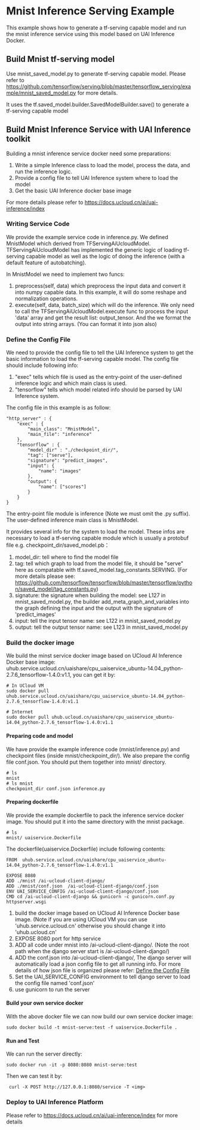 # Mnist Inference Serving Example
This example shows how to generate a tf-serving capable model and run the mnist inference service using this model based on UAI Inference Docker.

## Build Mnist tf-serving model
Use mnist\_saved\_model.py to generate tf-serving capable model. Please refer to https://github.com/tensorflow/serving/blob/master/tensorflow_serving/example/mnist_saved_model.py for more details.

It uses the tf.saved\_model.builder.SavedModelBuilder.save() to generate a tf-serving capable model

## Build Mnist Inference Service with UAI Inference toolkit
Building a mnist inference service docker need some preparations:

1. Write a simple Inference class to load the model, process the data, and run the inference logic.
2. Provide a config file to tell UAI Inference system where to load the model
3. Get the basic UAI Inference docker base image

For more details please refer to https://docs.ucloud.cn/ai/uai-inference/index

### Writing Service Code
We provide the example service code in inference.py. We defined MnistModel which derived from TFServingAiUcloudModel. TFServingAiUcloudModel has implemented the generic logic of loading tf-serving capable model as well as the logic of doing the inference (with a default feature of autobatching).

In MnistModel we need to implement two funcs:

1. preprocess(self, data) which preprocess the input data and convert it into numpy capable data. In this example, it will do some reshape and normalization operations.
2. execute(self, data, batch_size) which will do the inference. We only need to call the TFServingAiUcloudModel.execute func to process the input 'data' array and get the result list: output_tensor. And the we format the output into string arrays. (You can format it into json also)

### Define the Config File
We need to provide the config file to tell the UAI Inference system to get the basic information to load the tf-serving capable model. The config file should include following info:

1. "exec" tells which file is used as the entry-point of the user-defined inference logic and which main class is used. 
2. "tensorflow" tells which model related info should be parsed by UAI Inference system.

The config file in this example is as follow:

    "http_server" : {
        "exec" : {
            "main_class": "MnistModel",
            "main_file": "inference"
        },
        "tensorflow" : {
            "model_dir" : "./checkpoint_dir/",
            "tag": ["serve"],
            "signature": "predict_images",
            "input": {
                "name": "images"
            },
            "output": {
                "name": ["scores"]
            }
        }
    }
    
The entry-point file module is inference (Note we must omit the .py suffix). The user-defined inference main class is MnistModel.

It provides several info for the system to load the model. These infos are necessary to load a tf-serving capable module which is usually a protobuf file e.g. checkpoint\_dir/saved\_model.pb：

1. model\_dir: tell where to find the model file
2. tag: tell which graph to load from the model file, it should be "serve" here as compatable with tf.saved\_model.tag\_constants.SERVING. (For more details please see: https://github.com/tensorflow/tensorflow/blob/master/tensorflow/python/saved_model/tag_constants.py)
3. signature: the signature when building the model: see L127 in mnist\_saved\_model.py, the builder add\_meta\_graph\_and\_variables into the graph defining the input and the output with the signature of 'predict_images'
4. input: tell the input tensor name: see L122 in mnist\_saved\_model.py
5. output: tell the output tensor name: see L123 in mnist\_saved\_model.py

### Build the docker image
We build the minst service docker image based on UCloud AI Inference Docker base image: uhub.service.ucloud.cn/uaishare/cpu_uaiservice\_ubuntu-14.04\_python-2.7.6\_tensorflow-1.4.0:v1.1, you can get it by:

    # In UCloud VM
    sudo docker pull uhub.service.ucloud.cn/uaishare/cpu_uaiservice_ubuntu-14.04_python-2.7.6_tensorflow-1.4.0:v1.1
    
    # Internet
    sudo docker pull uhub.ucloud.cn/uaishare/cpu_uaiservice_ubuntu-14.04_python-2.7.6_tensorflow-1.4.0:v1.1
    
#### Preparing code and model
We have provide the example inference code (mnist/inference.py) and checkpoint files (inside mnist/checkpoint_dir/). We also prepare the config file conf.json. You should put them together into mnist/ directory.

    # ls
    mnist
    # ls mnist
    checkpoint_dir conf.json inference.py

#### Preparing dockerfile
We provide the example dockerfile to pack the inference service docker image. You should put it into the same directory with the mnist package.

	# ls
	mnist/ uaiservice.Dockerfile
	
The dockerfile(uaiservice.Dockerfile) include following contents:

    FROM  uhub.service.ucloud.cn/uaishare/cpu_uaiservice_ubuntu-14.04_python-2.7.6_tensorflow-1.4.0:v1.1

    EXPOSE 8080
    ADD ./mnist /ai-ucloud-client-django/
    ADD ./mnist/conf.json  /ai-ucloud-client-django/conf.json
    ENV UAI_SERVICE_CONFIG /ai-ucloud-client-django/conf.json
    CMD cd /ai-ucloud-client-django && gunicorn -c gunicorn.conf.py httpserver.wsgi

1. build the docker image based on UCloud AI Inference Docker base image. (Note if you are using UCloud VM you can use 'uhub.service.ucloud.cn' otherwise you should change it into 'uhub.ucloud.cn'
2. EXPOSE 8080 port for http service
3. ADD all code under mnist into /ai-ucloud-client-django/. (Note the root path when the django server start is /ai-ucloud-client-django/)
4. ADD the conf.json into /ai-ucloud-client-django/, The django server will automatically load a json config file to get all running info. For more details of how json file is organized please refer: [Define the Config File](###define-the-config-file)
5. Set the UAI_SERVICE_CONFIG environment to tell django server to load the config file named 'conf.json'
6. use gunicorn to run the server

#### Build your own service docker
With the above docker file we can now build our own service docker image:

    sudo docker build -t mnist-serve:test -f uaiservice.Dockerfile .

#### Run and Test
We can run the server directly:

    sudo docker run -it -p 8080:8080 mnist-serve:test
    
Then we can test it by:

     curl -X POST http://127.0.0.1:8080/service -T <img>

### Deploy to UAI Inference Platform
Please refer to https://docs.ucloud.cn/ai/uai-inference/index for more details
